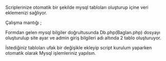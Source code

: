 Scriplerinize otomatik bir şekilde mysql tabloları oluşturup içine veri eklemenizi sağlıyor. 

Çalışma mantığı ; 

Formdan gelen mysql bilgiler doğrultusunda Db.php(Baglan.php) dosyayı oluşturulup site ayar ve admin giriş bilgileri adı altında 2 tablo oluşturuyor.

İstediğiniz tabloları ufak bir değişikle ekleyip script kurulum yaparken otomatik olarak Mysql işlemleriniz yapılsın.
